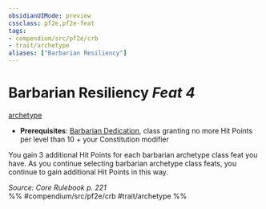 ```yaml
---
obsidianUIMode: preview
cssclass: pf2e,pf2e-feat
tags:
- compendium/src/pf2e/crb
- trait/archetype
aliases: ["Barbarian Resiliency"]
---
```

# Barbarian Resiliency  *Feat 4*  
[archetype](../../rules/traits/archetype.md)  

- **Prerequisites**: [Barbarian Dedication](barbarian-dedication.md), class granting no more Hit Points per level than 10 + your Constitution modifier

You gain 3 additional Hit Points for each barbarian archetype class feat you have. As you continue selecting barbarian archetype class feats, you continue to gain additional Hit Points in this way.

*Source: Core Rulebook p. 221*  
%% #compendium/src/pf2e/crb #trait/archetype %%